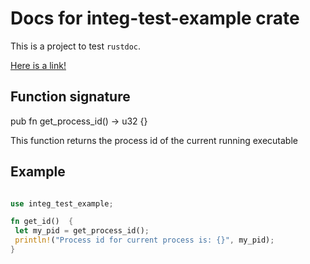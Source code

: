 # Docs for integ-test-example crate

This is a project to test `rustdoc`.

[Here is a link!](https://www.rust-lang.org)

## Function signature

pub fn get_process_id() -> u32 {}

This function returns the process id of the current running executable

## Example

```rust

use integ_test_example;

fn get_id()  {
 let my_pid = get_process_id();
 println!("Process id for current process is: {}", my_pid);
}

```
